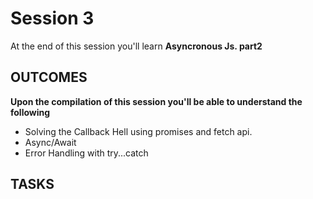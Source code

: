 # Session 3
At the end of this session you'll learn **Asyncronous Js. part2**
## OUTCOMES 
**Upon the compilation of this session you'll be able to understand the following**
- Solving the Callback Hell using promises and fetch api.
- Async/Await
- Error Handling with try...catch

## TASKS

